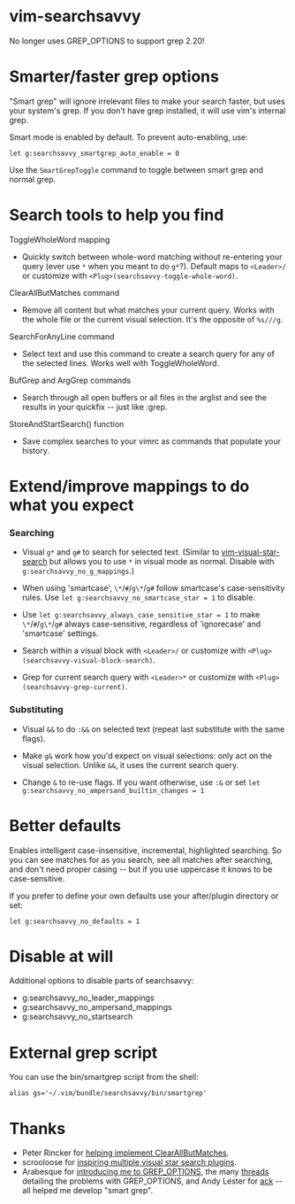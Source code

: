 vim-searchsavvy
===============

No longer uses GREP_OPTIONS to support grep 2.20!

Smarter/faster grep options
===============================
"Smart grep" will ignore irrelevant files to make your search faster, but uses
your system's grep. If you don't have grep installed, it will use vim's
internal grep.

Smart mode is enabled by default. To prevent auto-enabling, use:

    let g:searchsavvy_smartgrep_auto_enable = 0

Use the `SmartGrepToggle` command to toggle between smart grep and normal grep.


Search tools to help you find
=============================
ToggleWholeWord mapping
* Quickly switch between whole-word matching without re-entering your query
  (ever use `*` when you meant to do `g*`?). Default maps to `<Leader>/` or
  customize with `<Plug>(searchsavvy-toggle-whole-word)`.

ClearAllButMatches command
* Remove all content but what matches your current query. Works with the whole
  file or the current visual selection. It's the opposite of `%s///g`.

SearchForAnyLine command
* Select text and use this command to create a search query for any of the
  selected lines. Works well with ToggleWholeWord.

BufGrep and ArgGrep commands
* Search through all open buffers or all files in the arglist and see the
  results in your quickfix -- just like :grep.

StoreAndStartSearch() function
* Save complex searches to your vimrc as commands that populate your history.

Extend/improve mappings to do what you expect
=============================================
### Searching
* Visual `g*` and `g#` to search for selected text. (Similar to
  [vim-visual-star-search](https://github.com/nelstrom/vim-visual-star-search)
  but allows you to use `*` in visual mode as normal. Disable with
  `g:searchsavvy_no_g_mappings`.)

* When using 'smartcase', `\*`/`#`/`g\*`/`g#` follow smartcase's
  case-sensitivity rules. Use `let g:searchsavvy_no_smartcase_star = 1` to
  disable.

* Use `let g:searchsavvy_always_case_sensitive_star = 1` to make
  `\*`/`#`/`g\*`/`g#` always case-sensitive, regardless of 'ignorecase' and
  'smartcase' settings.

* Search within a visual block with `<Leader>/` or customize with
  `<Plug>(searchsavvy-visual-block-search)`.

* Grep for current search query with `<Leader>*` or customize with
  `<Plug>(searchsavvy-grep-current)`.

### Substituting
* Visual `&&` to do `:&&` on selected text (repeat last substitute with the same flags).

* Make `g&` work how you'd expect on visual selections: only act on the visual
selection. Unlike `&&`, it uses the current search query.

* Change `&` to re-use flags. If you want otherwise, use `:&` or set `let
g:searchsavvy_no_ampersand_builtin_changes = 1`


Better defaults
===============

Enables intelligent case-insensitive, incremental, highlighted searching. So
you can see matches for as you search, see all matches after searching, and
don't need proper casing -- but if you use uppercase it knows to be
case-sensitive.

If you prefer to define your own defaults use your after/plugin directory or
set:

	let g:searchsavvy_no_defaults = 1


Disable at will
===============

Additional options to disable parts of searchsavvy:
* g:searchsavvy_no_leader_mappings
* g:searchsavvy_no_ampersand_mappings
* g:searchsavvy_no_startsearch


External grep script
====================

You can use the bin/smartgrep script from the shell:

	alias gs='~/.vim/bundle/searchsavvy/bin/smartgrep'

Thanks
======

* Peter Rincker for [helping implement ClearAllButMatches](http://stackoverflow.com/a/4521486/79125).
* scrooloose for [inspiring multiple visual star search plugins](http://got-ravings.blogspot.ca/2008/07/vim-pr0n-visual-search-mappings.html).
* Arabesque for [introducing me to GREP_OPTIONS](http://blog.sanctum.geek.nz/default-grep-options/),
  the many [threads](http://archive.today/fg7me) detailing the problems with GREP_OPTIONS,
  and Andy Lester for [ack](http://beyondgrep.com/)
  -- all helped me develop "smart grep".

